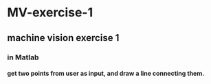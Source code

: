 # MV-exercise-1

## machine vision exercise 1
### in Matlab

#### get two points from user as input, and draw a line connecting them.

